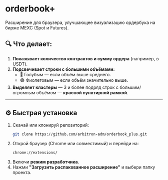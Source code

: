 # orderbook+

Расширение для браузера, улучшающее визуализацию ордербука на бирже MEXC (Spot и Futures).

## 🔍 Что делает:

1. **Показывает количество контрактов и сумму ордера** (например, в USDT).
2. **Подсвечивает строки с большими объёмами:**
   - 🔵 Голубым — если объём выше среднего.
   - 🟣 Фиолетовым — если объём значительно выше.
3. **Выделяет кластеры** — 3 и более подряд строк с большим/огромным объёмом — **красной пунктирной рамкой**.

---

## ⚙️ Быстрая установка

1. Скачай или клонируй репозиторий:
   ```bash
   git clone https://github.com/arbitron-adm/orderbook_plus.git
   ```
2. Открой браузер (Chrome или совместимый) и перейди на:
   ```
   chrome://extensions/
   ```
3. Включи **режим разработчика**.
4. Нажми **"Загрузить распакованное расширение"** и выбери папку проекта.
